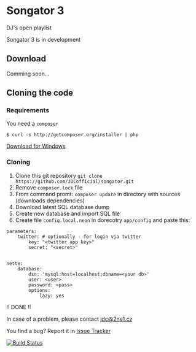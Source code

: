 Songator 3
==========

DJ's open playlist

Songator 3 is in development

Download
--------

Comming soon...

Cloning the code
----------------

### Requirements

You need a `composer`

`$ curl -s http://getcomposer.org/installer | php`

[Download for Windows](https://getcomposer.org/Composer-Setup.exe)

### Cloning

1. Clone this git repository `git clone https://github.com/JDCofficial/songator.git`
2. Remove `composer.lock` file
3. From command promt: `composer update` in directory with sources (downloads dependencies)
4. Download latest SQL database dump
5. Create new database and import SQL file
6. Create file `config.local.neon` in dorecotry `app/config` and paste this:

``` neon
parameters:
	twitter: # optionally - for login via twitter
		key: "<twitter app key>"
		secret: "<secret>"


nette:
	database:
		dsn: 'mysql:host=localhost;dbname=<your db>'
		user: <user>
		password: <pass>
		options:
			lazy: yes
```

!! DONE !!

In case of a problem, please contact jdc@2ne1.cz

You find a bug? Report it in [Issue Tracker](https://github.com/JDCofficial/songator/issues?state=open)

[![Build Status](https://travis-ci.org/JDCofficial/songator.png?branch=master)](https://travis-ci.org/JDCofficial/songator)
